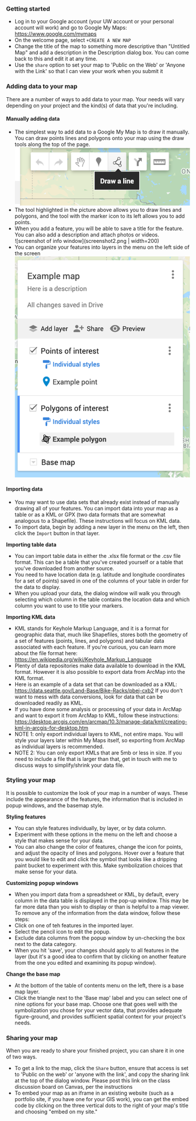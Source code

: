 ### Getting started

* Log in to your Google account (your UW account or your personal account will work) and go to Google My Maps: https://www.google.com/mymaps
* On the welcome page, select ```+CREATE A NEW MAP```
* Change the title of the map to something more descriptive than "Untitled Map" and add a description in the Description dialog box. You can come back to this and edit it at any time. 
* Use the ```share``` option to set your map to 'Public on the Web' or 'Anyone with the Link' so that I can view your work when you submit it

### Adding data to your map

There are a number of ways to add data to your map. Your needs will vary depending on your project and the kind(s) of data that you're including. 

#### Manually adding data

* The simplest way to add data to a Google My Map is to draw it manually. You can draw points lines and polygons onto your map using the draw tools along the top of the page. 
![Screenshot of drawing tools](screenshot1.png)
* The tool highlighted in the picture above allows you to draw lines and polygons, and the tool with the marker icon to its left allows you to add points.
* When you add a feature, you will be able to save a title for the feature. You can also add a description and attach photos or videos. <br>
![screenshot of info window](screenshot2.png | width=200)
* You can organize your features into layers in the menu on the left side of the screen
![screenshot of layer menu](screenshot3.png)

#### Importing data 

* You may want to use data sets that already exist instead of manually drawing all of your features. You can import data into your map as a table or as a KML or GPX (two data formats that are somewhat analogous to a Shapefile). These instructions will focus on KML data. 
* To import data, begin by adding a new layer in the menu on the left, then click the ```Import``` button in that layer. 

**Importing table data**

* You can import table data in either the .xlsx file format or the .csv file format. This can be a table that you've created yourself or a table that you've downloaded from another source. 
* You need to have location data (e.g. latitude and longitude coordinates for a set of points) saved in one of the columns of your table in order for the data to display.
* When you upload your data, the dialog window will walk you through selecting which column in the table contains the location data and which column you want to use to title your markers. 

**Importing KML data**

* KML stands for Keyhole Markup Language, and it is a format for geographic data that, much like Shapefiles, stores both the geometry of a set of features (points, lines, and polygons) and tabular data associated with each feature. If you're curious, you can learn more about the file format here: https://en.wikipedia.org/wiki/Keyhole_Markup_Language
* Plenty of data repositories make data available to download in the KML format. However it is also possible to export data from ArcMap into the KML format. 
* Here is an example of a data set that can be downloaded as a KML: https://data.seattle.gov/Land-Base/Bike-Racks/pbej-cxb2 If you don't want to mess with data conversions, look for data that can be downloaded readily as KML.
* If you have done some analysis or processing of your data in ArcMap and want to export it from ArcMap to KML, follow these instructions: https://desktop.arcgis.com/en/arcmap/10.3/manage-data/kml/creating-kml-in-arcgis-for-desktop.htm
* NOTE 1: only export individual layers to KML, not entire maps. You will style your layers later within My Maps itself, so exporting from ArcMap as individual layers is recommended. 
* NOTE 2: You can only export KMLs that are 5mb or less in size. If you need to include a file that is larger than that, get in touch with me to discuss ways to simplify/shrink your data file. 

### Styling your map

It is possible to customize the look of your map in a number of ways. These include the appearance of the features, the information that is included in popup windows, and the basemap style. 

**Styling features**

* You can style features individually, by layer, or by data column. 
* Experiment with these options in the menu on the left and choose a style that makes sense for your data. 
* You can also change the color of features, change the icon for points, and adjust the opacity of lines and polygons. Hover over a feature that you would like to edit and click the symbol that looks like a dripping paint bucket to experiment with this. Make symbolization choices that make sense for your data. 

**Customizing popup windows**

* When you import data from a spreadsheet or KML, by default, every column in the data table is displayed in the pop-up window. This may be far more data than you wish to display or than is helpful to a map viewer. To remove any of the information from the data window, follow these steps: 
* Click on one of teh features in the imported layer. 
* Select the pencil icon to edit the popup. 
* Exclude data columns from the popup window by un-checking the box next to the data category. 
* When you hit 'save', your changes should apply to all features in the layer (but it's a good idea to confirm that by clicking on another feature from the one you edited and examining its popup window).

**Change the base map**

* At the bottom of the table of contents menu on the left, there is a base map layer. 
* Click the triangle next to the 'Base map' label and you can select one of nine options for your base map. Choose one that goes well with the symbolization you chose for your vector data, that provides adequate figure-ground, and provides sufficient spatial context for your project's needs. 

### Sharing your map

When you are ready to share your finished project, you can share it in one of two ways. 

* To get a link to the map, click the ```Share``` button, ensure that access is set to 'Public on the web' or 'anyone with the link', and copy the sharing link at the top of the dialog window. Please post this link on the class discussion board on Canvas, per the instructions 
* To embed your map as an iframe in an existing website (such as a portfolio site, if you have one for your GIS work), you can get the embed code by clicking on the three vertical dots to the right of your map's title and choosing "embed on my site."

